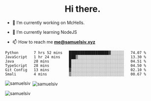 <h1 align="center">Hi there.</h1>

- 🔭 I’m currently working on McHells.

- 🌱 I’m currently learning NodeJS

- 📫 How to reach me **me@samuelsiv.xyz**


<!--START_SECTION:waka-->

```text
Python       7 hrs 52 mins   ██████████████████▓░░░░░░   74.07 %
JavaScript   1 hr 24 mins    ███▒░░░░░░░░░░░░░░░░░░░░░   13.30 %
Java         28 mins         █░░░░░░░░░░░░░░░░░░░░░░░░   04.51 %
TypeScript   28 mins         █░░░░░░░░░░░░░░░░░░░░░░░░   04.50 %
Git Config   13 mins         ▓░░░░░░░░░░░░░░░░░░░░░░░░   02.10 %
Smali        4 mins          ▒░░░░░░░░░░░░░░░░░░░░░░░░   00.67 %
```

<!--END_SECTION:waka-->

<p><img align="left" src="https://github-readme-stats.vercel.app/api/top-langs?username=samuelsiv&show_icons=true&locale=en&layout=compact&theme=radical" alt="samuelsiv" /></p>

<p>&nbsp;<img align="center" src="https://github-readme-stats.vercel.app/api?username=samuelsiv&show_icons=true&locale=en&theme=radical" alt="samuelsiv" /></p>
<p align="left"> <img src="https://komarev.com/ghpvc/?username=samuelsiv&label=Profile%20views&color=0e75b6&style=flat" alt="samuelsiv" /> </p>

